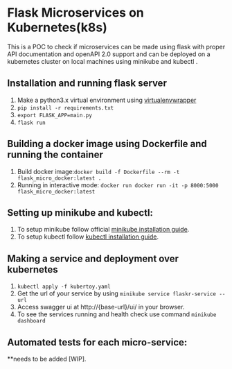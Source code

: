 # Flask Microservices on Kubernetes(k8s)

This is a POC to check if microservices can be made using flask with proper API documentation and openAPI 2.0 support and can be deployed on a kubernetes cluster on local machines using minikube and kubectl .

## Installation and running flask server

1. Make a python3.x virtual environment using [virtualenvwrapper](https://virtualenvwrapper.readthedocs.io/en/latest/)
2. ``` pip install -r requirements.txt ```
3. ``` export FLASK_APP=main.py ```
4. ``` flask run ```

## Building a docker image using Dockerfile and running the container

1. Build docker image:```docker build -f Dockerfile --rm -t flask_micro_docker:latest .```
2. Running in interactive mode: ```docker run docker run -it -p 8000:5000 flask_micro_docker:latest```
 

## Setting up minikube and kubectl:
  
1. To setup minikube follow official [minikube installation guide](https://kubernetes.io/docs/tasks/tools/install-minikube/).
2. To setup kubectl follow [kubectl installation guide](https://kubernetes.io/docs/tasks/tools/install-kubectl/).


## Making a service and deployment over kubernetes
1. ```kubectl apply -f kubertoy.yaml```
2. Get the url of your service by using ```minikube service flaskr-service --url ```
3. Access swagger ui at http://{base-url}/ui/ in your browser.
4. To see the services running and health check use command ```minikube dashboard``` 

## Automated tests for each micro-service:
**needs to be added [WIP].
